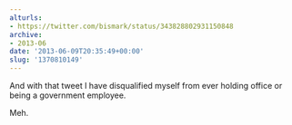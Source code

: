 ```yaml
---
alturls:
- https://twitter.com/bismark/status/343828802931150848
archive:
- 2013-06
date: '2013-06-09T20:35:49+00:00'
slug: '1370810149'
---
```


And with that tweet I have disqualified myself from ever holding office or being a government employee.

Meh.

